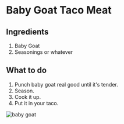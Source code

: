 # Baby Goat Taco Meat

## Ingredients
1. Baby Goat
2. Seasonings or whatever

## What to do
1. Punch baby goat real good until it's tender.
2. Season.
3. Cook it up.
4. Put it in your taco.

![baby goat](http://1.bp.blogspot.com/-VohP3bRsGu0/TrSYYnn2sTI/AAAAAAAAFNA/p8J7ZRFSI1c/s640/baby_goat.jpg)

